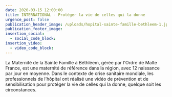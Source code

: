 ```yaml
---
date: 2020-03-15 12:00:00
title: INTERNATIONAL - Protéger la vie de celles qui la donne
urgence_post: false
publication_header_image: /uploads/hopital-sainte-famille-bethleem-1.jpg
publication_footer_image:
insertion_social:
  - social_code_block:
insertion_video:
  - video_code_block:
---
```


La Maternit&eacute; de la Sainte Famille &agrave; B&eacute;thl&eacute;em, g&eacute;r&eacute;e par l'Ordre de Malte France, est une maternit&eacute; de r&eacute;f&eacute;rence dans la r&eacute;gion, avec 12 naissance par jour en moyenne. Dans le contexte de crise sanitaire mondiale, les professionnels de l’h&ocirc;pital ont r&eacute;alis&eacute; une vid&eacute;o de pr&eacute;vention et de sensibilisation pour prot&eacute;ger la vie de celles qui la donne, quelque soit les circonstances.&nbsp;